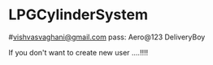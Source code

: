 # LPGCylinderSystem


#vishvasvaghani@gmail.com      pass: Aero@123   DeliveryBoy


If you don't want to create new user ....!!!!
